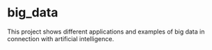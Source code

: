 # big_data

This project shows different applications and examples of big data in connection with artificial intelligence.
